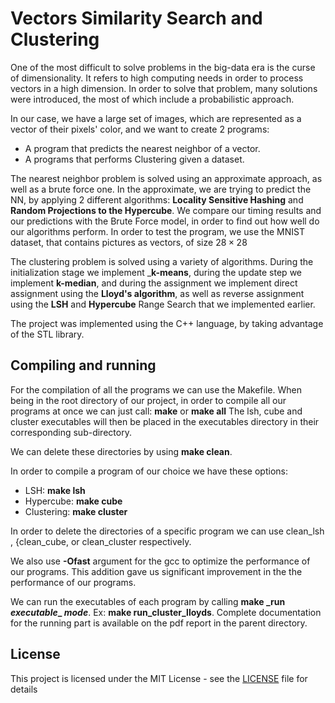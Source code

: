 # Vectors Similarity Search and Clustering

One of the most difficult to solve problems in the big-data era is the curse of dimensionality. It refers to high computing needs in order to process vectors in a high dimension. In order to solve that problem, many solutions were introduced, the most of which include a probabilistic approach.


In our case, we have a large set of images, which are represented as a vector of their pixels' color, and we want to create 2 programs:

-  A program that predicts the nearest neighbor of a vector. 
-   A programs that performs Clustering given a dataset.


The nearest neighbor problem is solved using an approximate approach, as well as a brute force one. In the approximate, we are trying to predict the NN, by applying 2 different algorithms: __Locality Sensitive Hashing__ and __Random Projections to the Hypercube__. We compare our timing results and our predictions with the Brute Force model, in order to find out how well do our algorithms perform. In order to test the program, we use the MNIST dataset, that contains pictures as vectors, of size $28\times28$

The clustering problem is solved using a variety of algorithms. During the initialization stage we implement ___k-means__, during the update step we implement __k-median__, and during the assignment we implement direct assignment using the __Lloyd's algorithm__, as well as reverse assignment using the __LSH__ and __Hypercube__ Range Search that we implemented earlier.

The project was implemented using the C++ language, by taking advantage of the STL library.

## Compiling and running

For the compilation of all the programs we can use the Makefile. When being in the root directory of our project, in order to compile all our programs at once   we can just call: __make__ or __make all__
The lsh, cube and cluster executables will then be placed in the executables directory in their corresponding sub-directory.

We can delete these directories by using __make clean__.

 In order to compile a program of our choice we have these options:

 - LSH: __make lsh__
 - Hypercube: __make cube__
 - Clustering: __make cluster__

 In order to delete the directories of a specific program we can use clean\_lsh , {clean\_cube, or clean\_cluster respectively.

 We also use __-Ofast__ argument for the gcc to optimize the performance of our programs. This addition gave us significant improvement in the the performance of our programs. 

 We can run the executables of each program by calling __make \_run _executable_\_ _mode___. Ex: __make run_cluster_lloyds__. Complete documentation for the running part is available on the pdf report in the parent directory.

## License

This project is licensed under the MIT License - see the [LICENSE](/LICENCE) file for details


